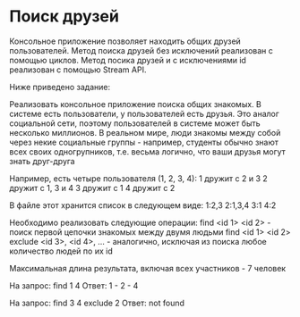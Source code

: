# Поиск друзей

Консольное приложение позволяет находить общих друзей пользователей.
Метод поиска друзей без исключений реализован с помощью циклов.
Метод посика друзей и с исключениями id реализован с помощью Stream API.

Ниже приведено задание:

Реализовать консольное приложение поиска общих знакомых. В системе есть пользователи, у пользователей есть друзья.
Это аналог социальной сети, поэтому пользователей в системе может быть несколько миллионов.
В реальном мире, люди знакомы между собой через некие социальные группы - например,
студенты обычно знают всех своих одногрупников, т.е. весьма логично, что ваши друзья могут знать друг-друга

Например, есть четыре пользователя (1, 2, 3, 4):
1 дружит с 2 и 3
2 дружит с 1, 3 и 4
3 дружит с 1
4 дружит с 2

В файле этот хранится список в следующем виде:
1:2,3
2:1,3,4
3:1
4:2

Необходимо реализовать следующие операции:
find <id 1> <id 2> - поиск первой цепочки знакомых между двумя людьми
find <id 1> <id 2> exclude <id 3>, <id 4>, ... - аналогично, исключая из поиска любое количество людей по их id

Максимальная длина результата, включая всех участников - 7 человек

На запрос:
find 1 4
Ответ:
1 - 2 - 4

На запрос:
find 3 4 exclude 2
Ответ:
not found